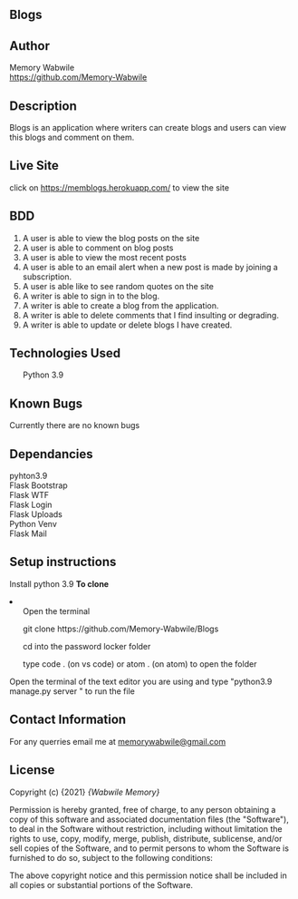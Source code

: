 ## Blogs

## Author
Memory Wabwile<br>
https://github.com/Memory-Wabwile

## Description
Blogs is an application where writers can create blogs and users can view this blogs and comment on them.

## Live Site
click on https://memblogs.herokuapp.com/ to view the site
## BDD
1. A user is able to view the blog posts on the site
2. A user is able to comment on blog posts
3. A user is able to view the most recent posts
4. A user is able to an email alert when a new post is made by joining a subscription.
5. A user is able like to see random quotes on the site
6. A writer is able to sign in to the blog.
7. A writer is able to create a blog from the application.
8. A writer is able to delete comments that I find insulting or degrading.
9. A writer is able to update or delete blogs I have created.

## Technologies Used
<ul>Python 3.9</ul>

## Known Bugs
Currently there are no known bugs

## Dependancies
pyhton3.9 <br>
Flask Bootstrap<br>
Flask WTF<br>
Flask Login<br>
Flask Uploads<br>
Python Venv<br>
Flask Mail<br>

## Setup instructions

Install python 3.9
<strong>To clone</strong>
<li>
<ul>Open the terminal</ul>
<ul> git clone https://github.com/Memory-Wabwile/Blogs</ul>
<ul>cd into the password locker folder</ul>
<ul>type code . (on vs code) or atom . (on atom) to open the folder</ul>
</li>
Open the terminal of the text editor you are using and type "python3.9 manage.py server " to run the file</br>


## Contact Information
For any querries email me at memorywabwile@gmail.com

## License
Copyright (c) {2021} *{Wabwile Memory}*

Permission is hereby granted, free of charge, to any person obtaining a copy
of this software and associated documentation files (the "Software"), to deal
in the Software without restriction, including without limitation the rights
to use, copy, modify, merge, publish, distribute, sublicense, and/or sell
copies of the Software, and to permit persons to whom the Software is
furnished to do so, subject to the following conditions:

The above copyright notice and this permission notice shall be included in all
copies or substantial portions of the Software.